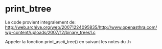 # print_btree

Le code provient integralement de:
http://web.archive.org/web/20071224095835/http://www.openasthra.com/wp-content/uploads/2007/12/binary_trees1.c

Appeler la fonction print_ascii_tree() en suivant les notes du .h
